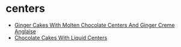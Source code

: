 # centers

 * [Ginger Cakes With Molten Chocolate Centers And Ginger Creme Anglaise](../index/g/ginger-cakes-with-molten-chocolate-centers-and-ginger-creme-anglaise-14595.json)
 * [Chocolate Cakes With Liquid Centers](../index/c/chocolate-cakes-with-liquid-centers.json)

